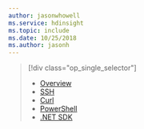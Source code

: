 ```yaml
---
author: jasonwhowell
ms.service: hdinsight
ms.topic: include
ms.date: 10/25/2018
ms.author: jasonh
---
```

> [!div class="op_single_selector"]
> * [Overview](../hadoop/hdinsight-use-mapreduce.md)
> * [SSH](../hadoop/apache-hadoop-use-mapreduce-ssh.md)
> * [Curl](../hadoop/apache-hadoop-use-mapreduce-curl.md)
> * [PowerShell](../hadoop/apache-hadoop-use-mapreduce-powershell.md)
> * [.NET SDK](../hadoop/apache-hadoop-use-mapreduce-dotnet-sdk.md)
> 
>

